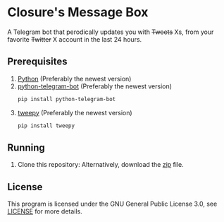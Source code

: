 # Closure's Message Box
A Telegram bot that perodically updates you with ~~Tweets~~ Xs, from your favorite ~~Twitter~~ X account in the last 24 hours.

## Prerequisites
1. [Python](https://www.python.org/downloads/) (Preferably the newest version)
2. [python-telegram-bot](https://pypi.org/project/python-telegram-bot/) (Preferably the newest version)
   ```powershell
   pip install python-telegram-bot
   ```
3. [tweepy](https://pypi.org/project/tweepy/) (Preferably the newest version)
   ```powershell
   pip install tweepy
   ```

## Running
<ol>
  <li>
    Clone this repository:
    Alternatively, download the <a href="https://github.com/uwungu01-rep/closures-message-box/archive/refs/heads/main.zip">zip</a> file.
  </li>
</ol>

## License
This program is licensed under the GNU General Public License 3.0, see [LICENSE](LICENSE) for more details.
